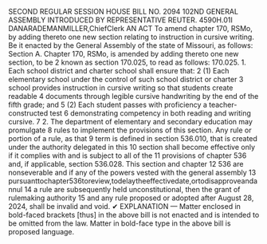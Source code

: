 SECOND REGULAR SESSION
HOUSE BILL NO. 2094
102ND GENERAL ASSEMBLY
INTRODUCED BY REPRESENTATIVE REUTER.
4590H.01I DANARADEMANMILLER,ChiefClerk
AN ACT
To amend chapter 170, RSMo, by adding thereto one new section relating to instruction in
cursive writing.
Be it enacted by the General Assembly of the state of Missouri, as follows:
Section A. Chapter 170, RSMo, is amended by adding thereto one new section, to be
2 known as section 170.025, to read as follows:
170.025. 1. Each school district and charter school shall ensure that:
2 (1) Each elementary school under the control of such school district or charter
3 school provides instruction in cursive writing so that students create readable
4 documents through legible cursive handwriting by the end of the fifth grade; and
5 (2) Each student passes with proficiency a teacher-constructed test
6 demonstrating competency in both reading and writing cursive.
7 2. The department of elementary and secondary education may promulgate
8 rules to implement the provisions of this section. Any rule or portion of a rule, as that
9 term is defined in section 536.010, that is created under the authority delegated in this
10 section shall become effective only if it complies with and is subject to all of the
11 provisions of chapter 536 and, if applicable, section 536.028. This section and chapter
12 536 are nonseverable and if any of the powers vested with the general assembly
13 pursuanttochapter536toreview,todelaytheeffectivedate,ortodisapproveandannul
14 a rule are subsequently held unconstitutional, then the grant of rulemaking authority
15 and any rule proposed or adopted after August 28, 2024, shall be invalid and void.
✔
EXPLANATION — Matter enclosed in bold-faced brackets [thus] in the above bill is not enacted and is
intended to be omitted from the law. Matter in bold-face type in the above bill is proposed language.